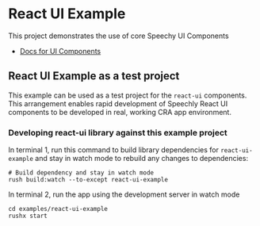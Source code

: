 # React UI Example

This project demonstrates the use of core Speechy UI Components

- [Docs for UI Components](https://docs.speechly.com/client-libraries/ui-components/)

## React UI Example as a test project

This example can be used as a test project for the `react-ui` components. This arrangement enables rapid development of Speechly React UI components to be developed in real, working CRA app environment.

### Developing react-ui library against this example project

In terminal 1, run this command to build library dependencies for `react-ui-example` and stay in watch mode to rebuild any changes to dependencies:

```
# Build dependency and stay in watch mode
rush build:watch --to-except react-ui-example
```

In terminal 2, run the app using the development server in watch mode
```
cd examples/react-ui-example
rushx start
```
